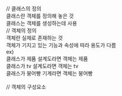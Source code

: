// 클래스의 정의</br>
클래스란 객체를 정의해 놓은 것</br>
클래스는 객체를 생성하는데 사용</br>
// 객체의 정의</br>
객체란 실제로 존재하는 것</br>
객체가 기지고 있는 기능과 속성에 따라 용도가 다름</br>
ex)</br>
클래스가 제품 설계도라면 객체는 제품</br>
클래스가 tv 설계도라면 객체는 tv</br>
클래스가 붕어빵 기계라면 객체는 붕어빵</br>
</br>
// 객체의 구성요소</br>
